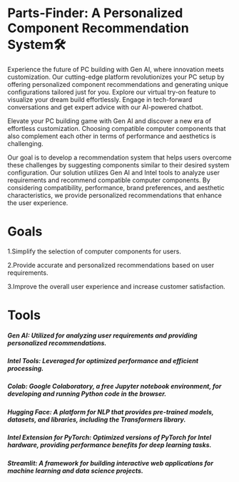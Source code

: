 # Parts-Finder: A Personalized Component Recommendation System🛠
 Experience the future of PC building with Gen AI, where innovation meets customization. Our cutting-edge platform revolutionizes your PC setup by offering personalized component recommendations and generating unique configurations tailored just for you. Explore our virtual try-on feature to visualize your dream build effortlessly. Engage in tech-forward conversations and get expert advice with our AI-powered chatbot. 
 
 Elevate your PC building game with Gen AI and discover a new era of effortless customization. 
Choosing compatible computer components that also complement each other in terms of performance and aesthetics is challenging. 

Our goal is to develop a recommendation system that helps users overcome these challenges by suggesting components similar to their desired system configuration.
Our solution utilizes Gen AI and Intel tools to analyze user requirements and recommend compatible computer components. By considering compatibility, performance, brand preferences, and aesthetic characteristics, we provide personalized recommendations that enhance the user experience.
# Goals
1.Simplify the selection of computer components for users.

2.Provide accurate and personalized recommendations based on user requirements.

3.Improve the overall user experience and increase customer satisfaction.

# Tools
##### Gen AI: Utilized for analyzing user requirements and providing personalized recommendations.
##### Intel Tools: Leveraged for optimized performance and efficient processing.
##### Colab: Google Colaboratory, a free Jupyter notebook environment, for developing and running Python code in the browser.
##### Hugging Face: A platform for NLP that provides pre-trained models, datasets, and libraries, including the Transformers library.
##### Intel Extension for PyTorch: Optimized versions of PyTorch for Intel hardware, providing performance benefits for deep learning tasks.
##### Streamlit: A framework for building interactive web applications for machine learning and data science projects.
